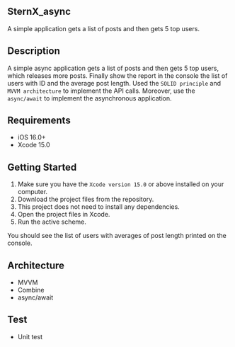 ## SternX_async
A simple application gets a list of posts and then gets 5 top users.

## Description 
A simple async application gets a list of posts and then gets 5 top users, which releases more posts. Finally show the report in the console the list of users with ID and the average post length. Used the `SOLID principle` and `MVVM architecture` to implement the API calls. Moreover, use the `async/await` to implement the asynchronous application.

## Requirements
- iOS 16.0+
- Xcode 15.0

## Getting Started
1. Make sure you have the `Xcode version 15.0` or above installed on your computer.
2. Download the project files from the repository.
3. This project does not need to install any dependencies.
4. Open the project files in Xcode.
5. Run the active scheme.
   
You should see the list of users with averages of post length printed on the console.

## Architecture
- MVVM
- Combine
- async/await

## Test
- Unit test
